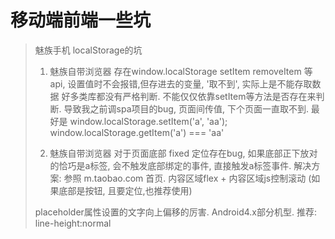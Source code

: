 # 移动端前端一些坑
>
> 魅族手机 localStorage的坑
>
> 1. 魅族自带浏览器 存在window.localStorage setItem removeItem 等api, 设置值时不会报错,但存进去的变量, '取不到', 实际上是不能存取数据
> 好多类库都没有严格判断. 不能仅仅依靠setItem等方法是否存在来判断. 导致我之前调spa项目的bug, 页面间传值, 下个页面一直取不到.
> 最好是 window.localStorage.setItem('a', 'aa');  window.localStorage.getItem('a') === 'aa'
>
> 2. 魅族自带浏览器 对于页面底部 fixed 定位存在bug, 如果底部正下放对的恰巧是a标签, 会不触发底部绑定的事件, 直接触发a标签事件.
> 解决方案: 参照 m.taobao.com 首页. 内容区域flex + 内容区域js控制滚动 (如果底部是按钮, 且要定位,也推荐使用)
>
> placeholder属性设置的文字向上偏移的厉害. Android4.x部分机型. 推荐: line-height:normal
